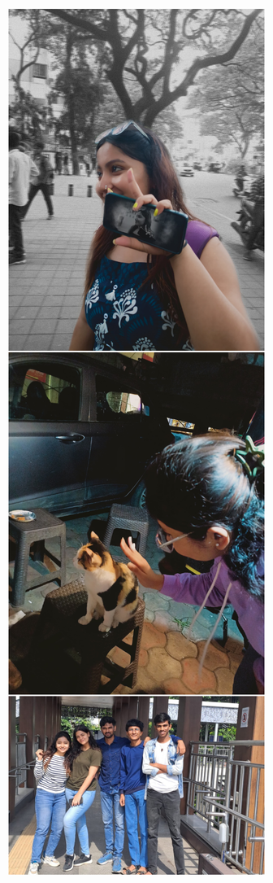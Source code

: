 ![image alt](https://github.com/Thekhandare/ajayk/blob/main/3%20(1).jpg?raw=true)
![image alt](https://github.com/Thekhandare/ajayk/blob/main/3%20(3).jpg?raw=true)
![image alt](https://github.com/Thekhandare/ajayk/blob/main/3%20(2).jpg?raw=true)
